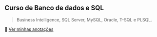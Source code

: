 ## Curso de Banco de dados e SQL
> Business Intelligence, SQL Server, MySQL, Oracle, T-SQL e PLSQL.

:pencil: [Ver minhas anotações](./anotacao.md)